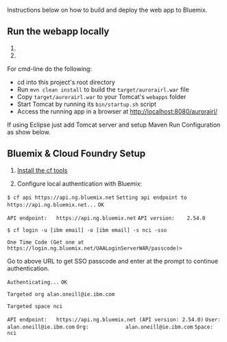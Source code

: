 Instructions below on how to build and deploy the web app to Bluemix.

## Run the webapp locally

1. [Install Apache Maven]: http://maven.apache.org/
2. [Install Apache Tomcat]: http://tomcat.apache.org/

For cmd-line do the following:

  + cd into this project's root directory
  + Run `mvn clean install` to build the `target/aurorairl.war` file
  + Copy `target/aurorairl.war` to your Tomcat's `webapps` folder
  + Start Tomcat by running its `bin/startup.sh` script
  + Access the running app in a browser at <http://localhost:8080/aurorairl/>

If using Eclipse just add Tomcat server and setup Maven Run Configuration as show below.


## Bluemix & Cloud Foundry Setup

1. [Install the cf tools][]

[Install the cf tools]: https://github.com/cloudfoundry/cli/releases

2. Configure local authentication with Bluemix:

`$ cf api https://api.ng.bluemix.net`
`Setting api endpoint to https://api.ng.bluemix.net...`
`OK`

`API endpoint:   https://api.ng.bluemix.net`
`API version:    2.54.0`

`$ cf login -u [ibm email] -o [ibm email] -s nci -sso`

`One Time Code (Get one at https://login.ng.bluemix.net/UAALoginServerWAR/passcode)>`  

Go to above URL to get SSO passcode and enter at the prompt to continue authentication.

`Authenticating...`
`OK`

`Targeted org alan.oneill@ie.ibm.com`

`Targeted space nci`
               
`API endpoint:   https://api.ng.bluemix.net (API version: 2.54.0)`
`User:           alan.oneill@ie.ibm.com`
`Org:            alan.oneill@ie.ibm.com`
`Space:          nci`
